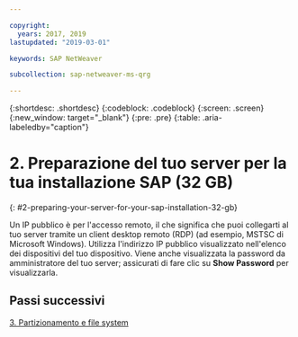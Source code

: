 ```yaml
---

copyright:
  years: 2017, 2019
lastupdated: "2019-03-01"

keywords: SAP NetWeaver

subcollection: sap-netweaver-ms-qrg

---
```


{:shortdesc: .shortdesc}
{:codeblock: .codeblock}
{:screen: .screen}
{:new_window: target="_blank"}
{:pre: .pre}
{:table: .aria-labeledby="caption"}

# 2. Preparazione del tuo server per la tua installazione SAP (32 GB)
{: #2-preparing-your-server-for-your-sap-installation-32-gb}

Un IP pubblico è per l'accesso remoto, il che significa che puoi collegarti al tuo server tramite un client desktop remoto (RDP) (ad esempio, MSTSC di Microsoft Windows). Utilizza l'indirizzo IP pubblico visualizzato nell'elenco dei dispositivi del tuo dispositivo. Viene anche visualizzata la password da amministratore del tuo server; assicurati di fare clic su **Show Password** per visualizzarla.

## Passi successivi

 [3. Partizionamento e file system](/docs/infrastructure/sap-netweaver-ms-qrg?topic=sap-netweaver-ms-qrg-partition_32GB)
